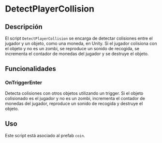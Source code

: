 # DetectPlayerCollision

## Descripción
El script `DetectPlayerCollision` se encarga de detectar colisiones entre el jugador y un objeto, como una moneda, en Unity. Si el jugador colisiona con el objeto y no es un zombi, se reproduce un sonido de recogida, se incrementa el contador de monedas del jugador y se destruye el objeto.

## Funcionalidades

### OnTriggerEnter
Detecta colisiones con otros objetos utilizando un trigger. Si el objeto colisionado es el jugador y no es un zombi, incrementa el contador de monedas del jugador, reproduce un sonido de recogida y destruye el objeto.

## Uso
Este script está asociado al prefab `coin`.